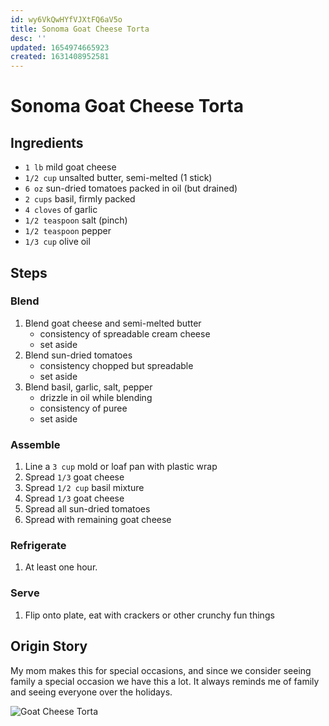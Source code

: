 ```yaml
---
id: wy6VkQwHYfVJXtFQ6aV5o
title: Sonoma Goat Cheese Torta
desc: ''
updated: 1654974665923
created: 1631408952581
---
```


# Sonoma Goat Cheese Torta

## Ingredients

- `1 lb` mild goat cheese
- `1/2 cup` unsalted butter, semi-melted (1 stick)
- `6 oz` sun-dried tomatoes packed in oil (but drained)
- `2 cups` basil, firmly packed
- `4 cloves` of garlic
- `1/2 teaspoon` salt (pinch)
- `1/2 teaspoon` pepper
- `1/3 cup` olive oil

## Steps

### Blend

1. Blend goat cheese and semi-melted butter
    - consistency of spreadable cream cheese
    - set aside
1. Blend sun-dried tomatoes
    - consistency chopped but spreadable
    - set aside
1. Blend basil, garlic, salt, pepper
    - drizzle in oil while blending
    - consistency of puree
    - set aside

### Assemble

1. Line a `3 cup` mold or loaf pan with plastic wrap
1. Spread `1/3` goat cheese
1. Spread `1/2 cup` basil mixture
1. Spread `1/3` goat cheese
1. Spread all sun-dried tomatoes
1. Spread with remaining goat cheese

### Refrigerate

1. At least one hour.

### Serve

1. Flip onto plate, eat with crackers or other crunchy fun things

## Origin Story

My mom makes this for special occasions, and since we consider seeing family a special occasion we have this a lot. It always reminds me of family and seeing everyone over the holidays.

![Goat Cheese Torta](./images/goat-cheese-torta.jpg "Goat Cheese Torta")
